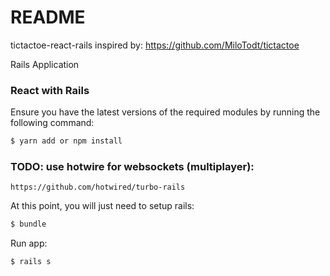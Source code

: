# 

# README

tictactoe-react-rails inspired by: https://github.com/MiloTodt/tictactoe


Rails Application

### React with Rails

Ensure you have the latest versions of the required modules by running the following command:

```bash
$ yarn add or npm install
```

### TODO: use hotwire for websockets (multiplayer):

```
https://github.com/hotwired/turbo-rails
```

At this point, you will just need to setup rails:

```bash
$ bundle
```

Run app:

```bash
$ rails s
```


